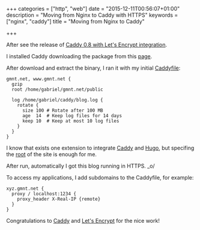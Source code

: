 +++
categories = ["http", "web"]
date = "2015-12-11T00:56:07+01:00"
description = "Moving from Nginx to Caddy with HTTPS"
keywords = ["nginx", "caddy"]
title = "Moving from Nginx to Caddy"

+++

After see the release of [Caddy 0.8 with Let&#39;s Encrypt integration](https://caddyserver.com/blog/caddy-0_8-released).

I installed Caddy downloading the package from this [page](https://caddyserver.com/download).

After download and extract the binary, I ran it with my initial [Caddyfile](https://caddyserver.com/docs/caddyfile):


    gmnt.net, www.gmnt.net {
      gzip
      root /home/gabriel/gmnt.net/public 

      log /home/gabriel/caddy/blog.log {
        rotate {
          size 100 # Rotate after 100 MB
          age  14  # Keep log files for 14 days
          keep 10  # Keep at most 10 log files
        }
      }
    }

I know that exists one extension to integrate [Caddy](https://caddyserver.com/) and [Hugo](http://gohugo.io/), but specifing the [root](https://caddyserver.com/docs/root) of the site is enough for me.

After run, automatically I got this blog running in HTTPS. _o/

To access my applications, I add subdomains to the Caddyfile, for example:

    xyz.gmnt.net {
      proxy / localhost:1234 {
        proxy_header X-Real-IP {remote}
      }
    }

Congratulations to [Caddy](https://caddyserver.com/) and [Let&#39;s Encrypt](https://letsencrypt.org/) for the nice work!
